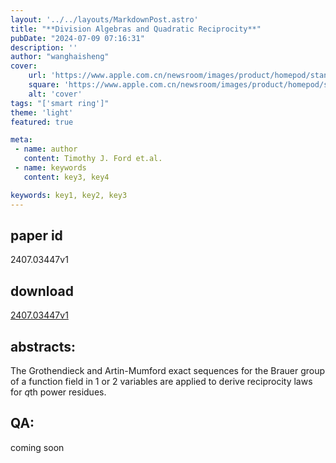 ```yaml
---
layout: '../../layouts/MarkdownPost.astro'
title: "**Division Algebras and Quadratic Reciprocity**"
pubDate: "2024-07-09 07:16:31"
description: ''
author: "wanghaisheng"
cover:
    url: 'https://www.apple.com.cn/newsroom/images/product/homepod/standard/Apple-HomePod-hero-230118_big.jpg.large_2x.jpg'
    square: 'https://www.apple.com.cn/newsroom/images/product/homepod/standard/Apple-HomePod-hero-230118_big.jpg.large_2x.jpg'
    alt: 'cover'
tags: "['smart ring']" 
theme: 'light'
featured: true

meta:
 - name: author
   content: Timothy J. Ford et.al.
 - name: keywords
   content: key3, key4

keywords: key1, key2, key3
---
```


## paper id
2407.03447v1
## download
[2407.03447v1](http://arxiv.org/abs/2407.03447v1)
## abstracts:
The Grothendieck and Artin-Mumford exact sequences for the Brauer group of a function field in 1 or 2 variables are applied to derive reciprocity laws for $q$th power residues.
## QA:
coming soon
